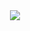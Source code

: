 <div align="center"> <img src="https://metrics.lecoq.io/kwxos?template=classic&config.timezone=Asia%2FShanghai"> </div>
